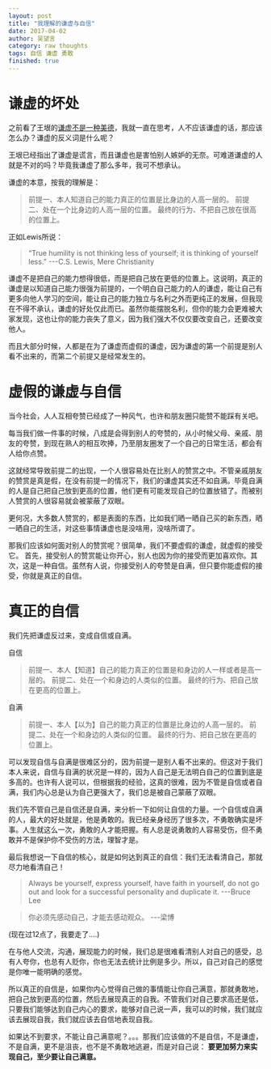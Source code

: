 ```yaml
---
layout: post
title: "我理解的谦虚与自信"
date: 2017-04-02
author: 吴望言
category: raw thoughts
tags: 自信 谦虚 勇敢
finished: true
---
```


# 谦虚的坏处
之前看了王垠的[谦虚不是一种美德](http://www.yinwang.org/blog-cn/2014/08/14/modesty)，我就一直在思考，人不应该谦虚的话，那应该怎么办？谦虚的反义词是什么呢？

王垠已经指出了谦虚是谎言，而且谦虚也是害怕别人嫉妒的无奈。可难道谦虚的人就是不对的吗？毕竟我谦虚了那么多年，我可不想承认。

谦虚的本意，按我的理解是：

> 前提一、本人知道自己的能力真正的位置是比身边的人高一层的。
前提二、处在一个比身边的人高一层的位置。
最终的行为、不把自己放在很高的位置上。

正如Lewis所说：

> “True humility is not thinking less of yourself; it is thinking of yourself less.”
                                                                     ---C.S. Lewis, Mere Christianity

谦虚不是把自己的能力想得很低，而是把自己放在更低的位置上。这说明，真正的谦虚是以知道自己能力很强为前提的，一个明白自己能力的人的谦虚，能让自己有更多向他人学习的空间，能让自己的能力独立与名利之外而更纯正的发展，但我现在不得不承认，谦虚的好处仅此而已。虽然你能摆脱名利，但你的能力会更难被大家发现，这也让你的能力丧失了意义，因为我们强大不仅仅要改变自己，还要改变他人。

而且大部分时候，人都是在为了谦虚而虚假的谦虚，因为谦虚的第一个前提是别人看不出来的，而第二个前提又是经常发生的。

# 虚假的谦虚与自信

当今社会，人人互相夸赞已经成了一种风气，也许和朋友圈只能赞不能踩有关吧。

每当我们做一件事的时候，八成是会得到别人的夸赞的，从小时候父母、亲戚、朋友的夸赞，到现在熟人的相互吹捧，乃至朋友圈发了一个自己的日常生活，都会有人给你点赞。

这就经常导致前提二的出现，一个人很容易处在比别人的赞赏之中。不管亲戚朋友的赞赏是真是假，在没有前提一的情况下，我们的谦虚其实还不如自满。毕竟自满的人是自己把自己放到更高的位置，他们更有可能发现自己的位置放错了。而被别人赞赏的人很容易就会被蒙蔽了双眼。

更何况，大多数人赞赏的，都是表面的东西，比如我们晒一晒自己买的新东西，晒一晒自己的生活，对这些事情谦虚也是没啥用，没啥所谓了。

那我们应该如何面对别人的赞赏呢？很简单，我们不要虚假的谦虚，就虚假的接受它。
首先，接受别人的赞赏能让你开心，别人也因为你的接受而更加喜欢你。其次，这是一种自信。虽然有人说，你接受别人的夸赞是自满，但只要你能虚假的接受，你就是真正的自信。

# 真正的自信

我们先把谦虚反过来，变成自信或自满。

自信
> 前提一、本人【知道】自己的能力真正的位置是和身边的人一样或者是高一层的。
前提二、处在一个和身边的人类似的位置。
最终的行为、把自己放在更高的位置上。

自满
> 前提一、本人【以为】自己的能力真正的位置是比身边的人高一层的。
前提二、处在一个和身边的人类似的位置。
最终的行为、把自己放在更高的位置上。

可以发现自信与自满是很难区分的，因为前提一是别人看不出来的。但这对于我们本人来说，自信与自满的状况是一样的，因为人自己是无法明白自己的位置到底是多高的。也许有人说可以，但根据我的经验，这真的很难，因为不管是自信或者自满，我们内心总是认为自己更强大了，我们总是被自己蒙蔽了双眼。

我们先不管自己是自信还是自满，来分析一下如何让自信的力量。一个自信或自满的人，最大的好处就是，他是勇敢的。我已经亲身经历了很多次，不勇敢确实是坏事。人生就这么一次，勇敢的人才能把握。有人总是说勇敢的人容易受伤，但不勇敢并不是保护你不受伤的方法，理智才是。

最后我想说一下自信的核心，就是如何达到真正的自信：我们无法看清自己，那就尽力地看清自己！

> Always be yourself, express yourself, have faith in yourself, do not go out and look for a successful personality and duplicate it. 
                                                                     ---Bruce Lee

> 你必须先感动自己，才能去感动观众。
                                                                     ---梁博

(现在过12点了，我要走了....)

在与他人交流，沟通，展现能力的时候，我们总是很难看清别人对自己的感受，总有人夸你，也总有人贬你，你也无法去统计比例是多少。所以，自己对自己的感觉是你唯一能明确的感觉。

所以真正的自信是，如果你内心觉得自己做的事情能让你自己满意，那就勇敢地，把自己放到更高的位置，然后去展现真正的自我。不管我们对自己要求高还是低，只要我们能够达到自己内心的要求，能够对自己说一声，我可以的时候，我们就应该去展现自我，我们就应该去自信地表现自我。

如果达不到要求，不能让自己满意呢？。。。那我们应该做的不是自信，不是谦虚，不是自满，更不是沮丧，也不是不勇敢地逃避，而是对自己说：
**要更加努力来实现自己，至少要让自己满意。**